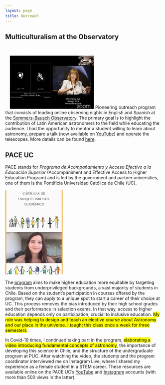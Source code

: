 ```yaml
---
layout: page
title: Outreach
---
```



<style>
img[src="https://github.com/csechiburu/csechiburu.github.io/blob/main/Images/MO.png?raw=true"] {
  float: right;
}
</style>

<body>

<h2>Multiculturalism at the Observatory</h2>
 
  <br>

<p><img src="https://github.com/csechiburu/csechiburu.github.io/blob/main/Images/MO.png?raw=true" alt="MO" style="width:270px;height:170px;margin-left:15px;">
Pioneering outreach program that consists of leading online observing nights in English and Spanish at the <a href="https://www.colorado.edu/sbo/"> Sommers-Bausch Observatory</a>. The primary goal is to highlight the contribution of Latin American astronomers to the field while educating the audience. I had the opportunity to mentor a student willing to learn about astronomy, prepare a talk (now available on <a href="https://www.youtube.com/channel/UCCom3frTr5azQtlcBti6KgA"> YouTube</a>) and operate the telescopes. More details can be found <a href="https://www.colorado.edu/sbo/student-activities/multiculturalism-sbo-multiculturalismo-en-sbo"> here</a>.</p>

</body>

<style>
img[src="https://github.com/csechiburu/csechiburu.github.io/blob/main/Images/pace.png?raw=true"] {
  float: left;
}
</style>



<h2>PACE UC</h2>
 
<p> PACE stands for <em>Programa de Acompañamiento y Acceso Efectivo a la Educación Superior</em> (Accompaniment and Effective Access to Higher Education Program) and is led by the government and partner universities, one of them is the Pontificia Universidad Católica de Chile (UC). </p>

<p><img src="https://github.com/csechiburu/csechiburu.github.io/blob/main/Images/pace.png?raw=true" alt="PACE" style="width:185px;height:270px;margin-right:15px;">
  
The <a href="https://inclusion.uc.cl/pace-uc/"> program</a> aims to make higher education more equitable by targeting students from underprivileged backgrounds, a vast majority of students in Chile. Based on the student’s participation in courses offered by the program, they can apply to a unique spot to start a career of their choice at UC. This process removes the bias introduced by their high school grades and their performance in selection exams. In that way, access to higher education depends only on participation, crucial to inclusive education. <mark>My role was helping to design and teach an elective course about Astronomy and our place in the universe. I taught this class once a week for three semesters</mark>.</p>
<p> In Covid-19 times, I continued taking part in the program, <mark>elaborating a video introducing fundamental concepts of astronomy</mark>, the importance of developing this science in Chile, and the structure of the undergraduate program at PUC. After watching the video, the students and the program coordinator interviewed me on Instagram Live, where I shared my experience as a female student in a STEM career. These resources are available online on the PACE UC’s <a href="https://www.youtube.com/watch?v=iyfr34M0FY4&t=1s">YouTube</a> and <a href="https://www.instagram.com/paceuc_oficial/channel/">Instagram</a> accounts (with more than 500 views in the latter).</p>


